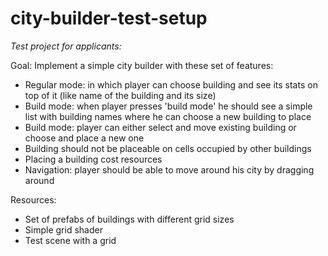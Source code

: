 # city-builder-test-setup

*Test project for applicants:*

Goal:
Implement a simple city builder with these set of features:
* Regular mode: in which player can choose building and see its stats on top of it (like name of the building and its size)
* Build mode: when player presses 'build mode' he should see a simple list with building names where he can choose a new building to place
* Build mode: player can either select and move existing building or choose and place a new one
* Building should not be placeable on cells occupied by other buildings
* Placing a building cost resources
* Navigation: player should be able to move around his city by dragging around

Resources: 
* Set of prefabs of buildings with different grid sizes
* Simple grid shader
* Test scene with a grid 
